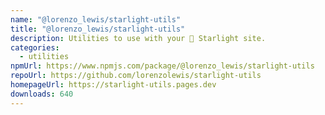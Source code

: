 ```yaml
---
name: "@lorenzo_lewis/starlight-utils"
title: "@lorenzo_lewis/starlight-utils"
description: Utilities to use with your 🌟 Starlight site.
categories:
  - utilities
npmUrl: https://www.npmjs.com/package/@lorenzo_lewis/starlight-utils
repoUrl: https://github.com/lorenzolewis/starlight-utils
homepageUrl: https://starlight-utils.pages.dev
downloads: 640
---
```

